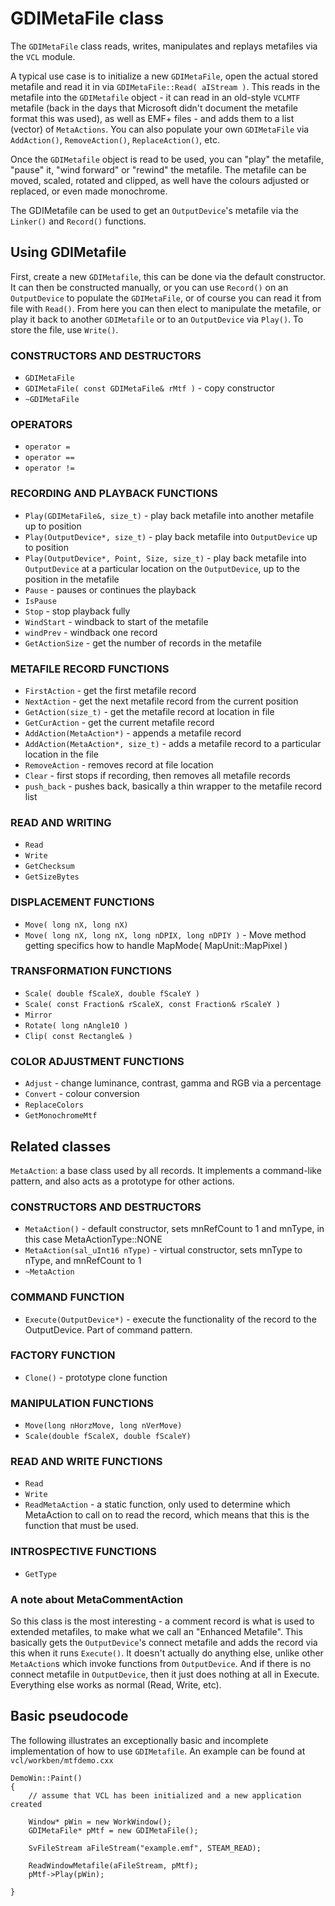 # GDIMetaFile class

The `GDIMetaFile` class reads, writes, manipulates and replays metafiles via the
`VCL` module.

A typical use case is to initialize a new `GDIMetaFile`, open the actual stored
metafile and read it in via `GDIMetaFile::Read( aIStream )`. This reads in the
metafile into the `GDIMetafile` object - it can read in an old-style `VCLMTF`
metafile (back in the days that Microsoft didn't document the metafile format
this was used), as well as EMF+ files - and adds them to a list (vector) of
`MetaActions`. You can also populate your own `GDIMetaFile` via `AddAction()`,
`RemoveAction()`, `ReplaceAction()`, etc.

Once the `GDIMetafile` object is read to be used, you can "play" the metafile,
"pause" it, "wind forward" or "rewind" the metafile. The metafile can be moved,
scaled, rotated and clipped, as well have the colours adjusted or replaced, or
even made monochrome.

The GDIMetafile can be used to get an `OutputDevice`'s metafile via the
`Linker()` and `Record()` functions.

## Using GDIMetafile

First, create a new `GDIMetafile`, this can be done via the default constructor.
It can then be constructed manually, or you can use `Record()` on an
`OutputDevice` to populate the `GDIMetaFile`, or of course you can read it from
file with `Read()`. From here you can then elect to manipulate the metafile, or
play it back to another `GDIMetafile` or to an `OutputDevice` via `Play()`. To
store the file, use `Write()`.

### CONSTRUCTORS AND DESTRUCTORS

- `GDIMetaFile`
- `GDIMetaFile( const GDIMetaFile& rMtf )` - copy constructor
- `~GDIMetaFile`

### OPERATORS

- `operator =`
- `operator ==`
- `operator !=`

### RECORDING AND PLAYBACK FUNCTIONS

- `Play(GDIMetaFile&, size_t)`               - play back metafile into another
                                             metafile up to position
- `Play(OutputDevice*, size_t)`              - play back metafile into
                                             `OutputDevice` up to position
- `Play(OutputDevice*, Point, Size, size_t)` - play back metafile into
                                             `OutputDevice` at a particular
                                             location on the `OutputDevice`, up
                                             to the position in the metafile
- `Pause`                                    - pauses or continues the playback
- `IsPause`
- `Stop`                                     - stop playback fully
- `WindStart`                                - windback to start of the metafile
- `windPrev`                                 - windback one record
- `GetActionSize`                            - get the number of records in the
                                             metafile


### METAFILE RECORD FUNCTIONS

- `FirstAction`                              - get the first metafile record
- `NextAction`                               - get the next metafile record from
                                             the current position
- `GetAction(size_t)`                        - get the metafile record at
                                             location in file
- `GetCurAction`                             - get the current metafile record
- `AddAction(MetaAction*)`                   - appends a metafile record
- `AddAction(MetaAction*, size_t)`           - adds a metafile record to a
                                             particular location in the file
- `RemoveAction`                             - removes record at file location
- `Clear`                                    - first stops if recording, then
                                             removes all metafile records
- `push_back`                                - pushes back, basically a thin
                                             wrapper to the metafile record list


### READ AND WRITING

- `Read`
- `Write`
- `GetChecksum`
- `GetSizeBytes`


### DISPLACEMENT FUNCTIONS

- `Move( long nX, long nX)`
- `Move( long nX, long nX, long nDPIX, long nDPIY )` - Move method getting
                                             specifics how to handle
                                             MapMode( MapUnit::MapPixel )


### TRANSFORMATION FUNCTIONS

- `Scale( double fScaleX, double fScaleY )`
- `Scale( const Fraction& rScaleX, const Fraction& rScaleY )`
- `Mirror`
- `Rotate( long nAngle10 )`
- `Clip( const Rectangle& )`


### COLOR ADJUSTMENT FUNCTIONS

- `Adjust`                                    - change luminance, contrast,
                                              gamma and RGB via a percentage
- `Convert`                                   - colour conversion
- `ReplaceColors`
- `GetMonochromeMtf`

## Related classes

`MetaAction`: a base class used by all records. It implements a command-like
pattern, and also acts as a prototype for other actions.

### CONSTRUCTORS AND DESTRUCTORS

- `MetaAction()`                              - default constructor, sets mnRefCount to 1 and
                                              mnType, in this case MetaActionType::NONE
- `MetaAction(sal_uInt16 nType)`              - virtual constructor, sets mnType to nType, and
                                              mnRefCount to 1
- `~MetaAction`

### COMMAND FUNCTION

- `Execute(OutputDevice*)`                    - execute the functionality of the record to the
                                              OutputDevice. Part of command pattern. 
### FACTORY FUNCTION

- `Clone()`                                   - prototype clone function

### MANIPULATION FUNCTIONS

- `Move(long nHorzMove, long nVerMove)`
- `Scale(double fScaleX, double fScaleY)`


### READ AND WRITE FUNCTIONS

- `Read`
- `Write`
- `ReadMetaAction`                            - a static function, only used to determine which
                                              MetaAction to call on to read the record, which
                                              means that this is the function that must be used.

### INTROSPECTIVE FUNCTIONS

- `GetType`

### A note about MetaCommentAction

So this class is the most interesting - a comment record is what is used to
extended metafiles, to make what we call an "Enhanced Metafile". This basically
gets the `OutputDevice`'s connect metafile and adds the record via this when it
runs `Execute()`. It doesn't actually do anything else, unlike other
`MetaAction`s which invoke functions from `OutputDevice`. And if there is no
connect metafile in `OutputDevice`, then it just does nothing at all in Execute.
Everything else works as normal (Read, Write, etc).

## Basic pseudocode

The following illustrates an exceptionally basic and incomplete implementation
of how to use `GDIMetafile`. An example can be found at
`vcl/workben/mtfdemo.cxx`

```
DemoWin::Paint()
{
    // assume that VCL has been initialized and a new application created

    Window* pWin = new WorkWindow();
    GDIMetaFile* pMtf = new GDIMetaFile();

    SvFileStream aFileStream("example.emf", STEAM_READ);

    ReadWindowMetafile(aFileStream, pMtf);
    pMtf->Play(pWin);
    
}
```
